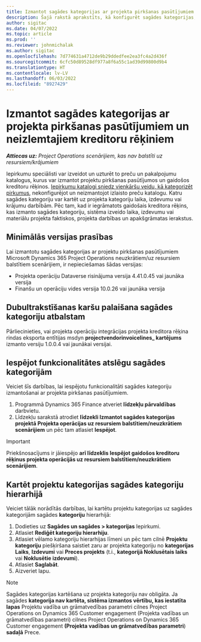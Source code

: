 ```yaml
---
title: Izmantot sagādes kategorijas ar projekta pirkšanas pasūtījumiem un neizlemtajiem kreditoru rēķiniem
description: Šajā rakstā aprakstīts, kā konfigurēt sagādes kategorijas, kuras var izmantot projekta pirkšanas pasūtījumiem un gaidošajiem kreditoru rēķiniem.
author: sigitac
ms.date: 04/07/2022
ms.topic: article
ms.prod: ''
ms.reviewer: johnmichalak
ms.author: sigitac
ms.openlocfilehash: 7d774631a4712de9b29ddedfee2ea3fc4a2d436f
ms.sourcegitcommit: 6cfc50d89528df977a8f6a55c1ad39d99800d9b4
ms.translationtype: HT
ms.contentlocale: lv-LV
ms.lasthandoff: 06/03/2022
ms.locfileid: "8927429"
---
```

# <a name="use-procurement-categories-with-project-purchase-orders-and-pending-vendor-invoices"></a>Izmantot sagādes kategorijas ar projekta pirkšanas pasūtījumiem un neizlemtajiem kreditoru rēķiniem

_**Attiecas uz:** Project Operations scenārijiem, kas nav balstīti uz resursiem/krājumiem_

Iepirkumu speciālisti var izveidot un uzturēt to preču un pakalpojumu katalogus, kurus var izmantot projektu pirkšanas pasūtījumos un gaidošos kreditoru rēķinos. [Iepirkumu katalogi sniedz vienkāršu veidu, kā kategorizēt pirkumus](/dynamics365/supply-chain/procurement/procurement-catalogs), nekonfigurējot un neizmantojot izlaisto preču katalogu. Katru sagādes kategoriju var kartēt uz projekta kategoriju laika, izdevumu vai krājumu darbībām. Pēc tam, kad ir iegrāmatots gaidošais kreditora rēķins, kas izmanto sagādes kategoriju, sistēma izveido laika, izdevumu vai materiālu projekta faktiskos, projekta darbības un apakšgrāmatas ierakstus.

## <a name="minimum-version-requirements"></a>Minimālās versijas prasības

Lai izmantotu sagādes kategorijas ar projektu pirkšanas pasūtījumiem Microsoft Dynamics 365 Project Operations neuzkrātiem/uz resursiem balstītiem scenārijiem, ir nepieciešamas šādas versijas:

- Projekta operāciju Dataverse risinājuma versija 4.41.0.45 vai jaunāka versija
- Finanšu un operāciju vides versija 10.0.26 vai jaunāka versija

## <a name="run-dual-write-maps-for-procurement-category-support"></a>Dubultrakstīšanas karšu palaišana sagādes kategoriju atbalstam

Pārliecinieties, vai projekta operāciju integrācijas projekta kreditora rēķina rindas eksporta entītijas msdyn **projectvendorinvoicelines\_ kartējums** izmanto versiju 1.0.0.4 vai jaunākai versijai.

## <a name="enable-the-feature-key-for-procurement-categories"></a>Iespējot funkcionalitātes atslēgu sagādes kategorijām

Veiciet šīs darbības, lai iespējotu funkcionalitāti sagādes kategoriju izmantošanai ar projekta pirkšanas pasūtījumiem.

1. Programmā Dynamics 365 Finance atveriet **līdzekļu pārvaldības** darbvietu.
1. Līdzekļu sarakstā atrodiet **līdzekli Izmantot sagādes kategorijas projektā Projekta operācijas uz resursiem balstītiem/neuzkrātiem scenārijiem** un pēc tam atlasiet **Iespējot**.

> [!IMPORTANT]
> Priekšnosacījums ir jāiespējo **arī līdzeklis Iespējot gaidošos kreditoru rēķinus projekta operācijās uz resursiem balstītiem/neuzkrātiem scenārijiem**.

## <a name="map-project-categories-in-the-procurement-category-hierarchy"></a>Kartēt projektu kategorijas sagādes kategoriju hierarhijā

Veiciet tālāk norādītās darbības, lai kartētu projektu kategorijas uz sagādes kategorijām sagādes **kategoriju** hierarhijā:

1. Dodieties uz **Sagādes un sagādes \> kategorijas** Iepirkumi.
1. Atlasiet **Rediģēt kategoriju hierarhiju**.
1. Atlasiet vēlamo kategoriju hierarhijas līmeni un pēc tam cilnē **Projektu kategoriju** piešķiršana saistiet zaru ar projekta kategoriju no **kategorijas Laiks**, **Izdevumi** vai **Preces projekts** (t.i., **kategorijā Noklusētais laiks** vai **Noklusētie izdevumi**).
1. Atlasiet **Saglabāt**.
1. Aizveriet lapu.

> [!NOTE]
> Sagādes kategorijas kartēšana uz projekta kategoriju nav obligāta. Ja sagādes **kategorija nav kartēta, sistēma izmantos vērtību, kas iestatīta** **lapas** Projektu vadība un grāmatvedības parametri cilnes Project Operations on Dynamics 365 Customer engagement (Projekta vadības un grāmatvedības parametri) cilnes Project Operations on Dynamics 365 Customer engagement **(Projekta vadības un grāmatvedības parametri**) **sadaļā** Prece.
